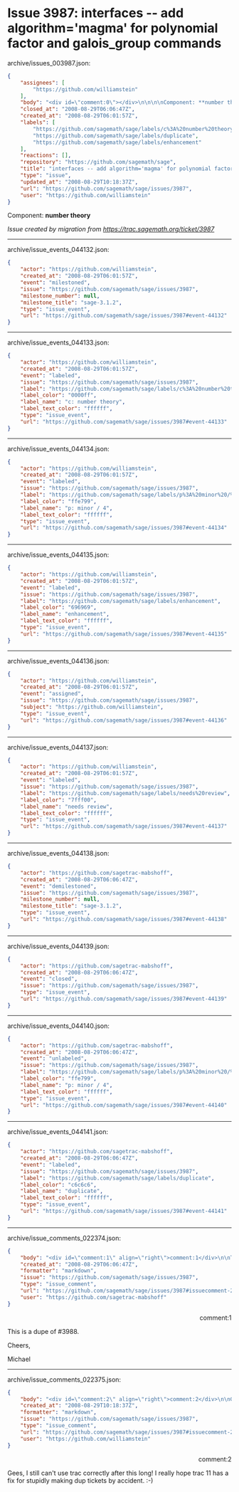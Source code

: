 # Issue 3987: interfaces -- add algorithm='magma' for polynomial factor and galois_group commands

archive/issues_003987.json:
```json
{
    "assignees": [
        "https://github.com/williamstein"
    ],
    "body": "<div id=\"comment:0\"></div>\n\n\n\nComponent: **number theory**\n\n_Issue created by migration from https://trac.sagemath.org/ticket/3987_\n\n",
    "closed_at": "2008-08-29T06:06:47Z",
    "created_at": "2008-08-29T06:01:57Z",
    "labels": [
        "https://github.com/sagemath/sage/labels/c%3A%20number%20theory",
        "https://github.com/sagemath/sage/labels/duplicate",
        "https://github.com/sagemath/sage/labels/enhancement"
    ],
    "reactions": [],
    "repository": "https://github.com/sagemath/sage",
    "title": "interfaces -- add algorithm='magma' for polynomial factor and galois_group commands",
    "type": "issue",
    "updated_at": "2008-08-29T10:18:37Z",
    "url": "https://github.com/sagemath/sage/issues/3987",
    "user": "https://github.com/williamstein"
}
```
<div id="comment:0"></div>



Component: **number theory**

_Issue created by migration from https://trac.sagemath.org/ticket/3987_





---

archive/issue_events_044132.json:
```json
{
    "actor": "https://github.com/williamstein",
    "created_at": "2008-08-29T06:01:57Z",
    "event": "milestoned",
    "issue": "https://github.com/sagemath/sage/issues/3987",
    "milestone_number": null,
    "milestone_title": "sage-3.1.2",
    "type": "issue_event",
    "url": "https://github.com/sagemath/sage/issues/3987#event-44132"
}
```



---

archive/issue_events_044133.json:
```json
{
    "actor": "https://github.com/williamstein",
    "created_at": "2008-08-29T06:01:57Z",
    "event": "labeled",
    "issue": "https://github.com/sagemath/sage/issues/3987",
    "label": "https://github.com/sagemath/sage/labels/c%3A%20number%20theory",
    "label_color": "0000ff",
    "label_name": "c: number theory",
    "label_text_color": "ffffff",
    "type": "issue_event",
    "url": "https://github.com/sagemath/sage/issues/3987#event-44133"
}
```



---

archive/issue_events_044134.json:
```json
{
    "actor": "https://github.com/williamstein",
    "created_at": "2008-08-29T06:01:57Z",
    "event": "labeled",
    "issue": "https://github.com/sagemath/sage/issues/3987",
    "label": "https://github.com/sagemath/sage/labels/p%3A%20minor%20/%204",
    "label_color": "ffe799",
    "label_name": "p: minor / 4",
    "label_text_color": "ffffff",
    "type": "issue_event",
    "url": "https://github.com/sagemath/sage/issues/3987#event-44134"
}
```



---

archive/issue_events_044135.json:
```json
{
    "actor": "https://github.com/williamstein",
    "created_at": "2008-08-29T06:01:57Z",
    "event": "labeled",
    "issue": "https://github.com/sagemath/sage/issues/3987",
    "label": "https://github.com/sagemath/sage/labels/enhancement",
    "label_color": "696969",
    "label_name": "enhancement",
    "label_text_color": "ffffff",
    "type": "issue_event",
    "url": "https://github.com/sagemath/sage/issues/3987#event-44135"
}
```



---

archive/issue_events_044136.json:
```json
{
    "actor": "https://github.com/williamstein",
    "created_at": "2008-08-29T06:01:57Z",
    "event": "assigned",
    "issue": "https://github.com/sagemath/sage/issues/3987",
    "subject": "https://github.com/williamstein",
    "type": "issue_event",
    "url": "https://github.com/sagemath/sage/issues/3987#event-44136"
}
```



---

archive/issue_events_044137.json:
```json
{
    "actor": "https://github.com/williamstein",
    "created_at": "2008-08-29T06:01:57Z",
    "event": "labeled",
    "issue": "https://github.com/sagemath/sage/issues/3987",
    "label": "https://github.com/sagemath/sage/labels/needs%20review",
    "label_color": "7fff00",
    "label_name": "needs review",
    "label_text_color": "ffffff",
    "type": "issue_event",
    "url": "https://github.com/sagemath/sage/issues/3987#event-44137"
}
```



---

archive/issue_events_044138.json:
```json
{
    "actor": "https://github.com/sagetrac-mabshoff",
    "created_at": "2008-08-29T06:06:47Z",
    "event": "demilestoned",
    "issue": "https://github.com/sagemath/sage/issues/3987",
    "milestone_number": null,
    "milestone_title": "sage-3.1.2",
    "type": "issue_event",
    "url": "https://github.com/sagemath/sage/issues/3987#event-44138"
}
```



---

archive/issue_events_044139.json:
```json
{
    "actor": "https://github.com/sagetrac-mabshoff",
    "created_at": "2008-08-29T06:06:47Z",
    "event": "closed",
    "issue": "https://github.com/sagemath/sage/issues/3987",
    "type": "issue_event",
    "url": "https://github.com/sagemath/sage/issues/3987#event-44139"
}
```



---

archive/issue_events_044140.json:
```json
{
    "actor": "https://github.com/sagetrac-mabshoff",
    "created_at": "2008-08-29T06:06:47Z",
    "event": "unlabeled",
    "issue": "https://github.com/sagemath/sage/issues/3987",
    "label": "https://github.com/sagemath/sage/labels/p%3A%20minor%20/%204",
    "label_color": "ffe799",
    "label_name": "p: minor / 4",
    "label_text_color": "ffffff",
    "type": "issue_event",
    "url": "https://github.com/sagemath/sage/issues/3987#event-44140"
}
```



---

archive/issue_events_044141.json:
```json
{
    "actor": "https://github.com/sagetrac-mabshoff",
    "created_at": "2008-08-29T06:06:47Z",
    "event": "labeled",
    "issue": "https://github.com/sagemath/sage/issues/3987",
    "label": "https://github.com/sagemath/sage/labels/duplicate",
    "label_color": "c6c6c6",
    "label_name": "duplicate",
    "label_text_color": "ffffff",
    "type": "issue_event",
    "url": "https://github.com/sagemath/sage/issues/3987#event-44141"
}
```



---

archive/issue_comments_022374.json:
```json
{
    "body": "<div id=\"comment:1\" align=\"right\">comment:1</div>\n\nThis is a dupe of #3988.\n\nCheers,\n\nMichael",
    "created_at": "2008-08-29T06:06:47Z",
    "formatter": "markdown",
    "issue": "https://github.com/sagemath/sage/issues/3987",
    "type": "issue_comment",
    "url": "https://github.com/sagemath/sage/issues/3987#issuecomment-22374",
    "user": "https://github.com/sagetrac-mabshoff"
}
```

<div id="comment:1" align="right">comment:1</div>

This is a dupe of #3988.

Cheers,

Michael



---

archive/issue_comments_022375.json:
```json
{
    "body": "<div id=\"comment:2\" align=\"right\">comment:2</div>\n\nGees, I still can't use trac correctly after this long!  I really hope trac 11 has a fix for stupidly making dup tickets by accident. :-)",
    "created_at": "2008-08-29T10:18:37Z",
    "formatter": "markdown",
    "issue": "https://github.com/sagemath/sage/issues/3987",
    "type": "issue_comment",
    "url": "https://github.com/sagemath/sage/issues/3987#issuecomment-22375",
    "user": "https://github.com/williamstein"
}
```

<div id="comment:2" align="right">comment:2</div>

Gees, I still can't use trac correctly after this long!  I really hope trac 11 has a fix for stupidly making dup tickets by accident. :-)
